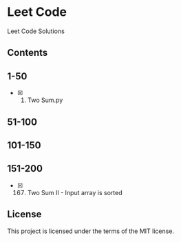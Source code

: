 # Leet Code
Leet Code Solutions

## Contents
## 1-50
- [x] 1. Two Sum.py

## 51-100

## 101-150

## 151-200
- [x] 167. Two Sum II - Input array is sorted

## License
This project is licensed under the terms of the MIT license.
